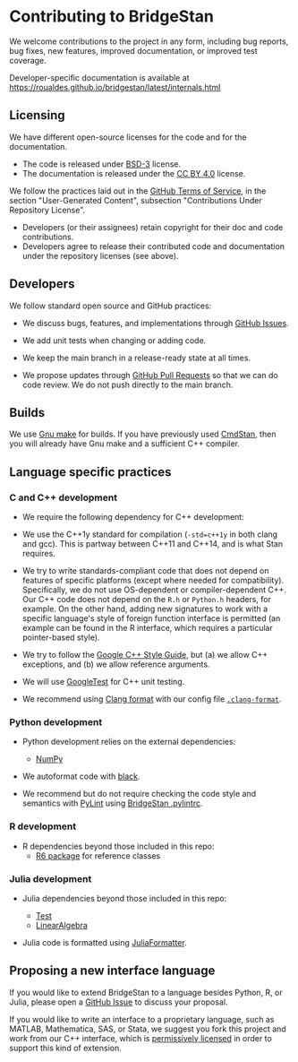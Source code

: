 # Contributing to BridgeStan

We welcome contributions to the project in any form, including bug reports, bug fixes, new features, improved documentation, or improved test coverage.

Developer-specific documentation is available at https://roualdes.github.io/bridgestan/latest/internals.html

## Licensing

We have different open-source licenses for the code and for the documentation.

* The code is released under [BSD-3](https://github.com/roualdes/bridgestan/blob/main/LICENSE-CODE) license.
* The documentation is released under the [CC BY 4.0](https://github.com/roualdes/bridgestan/blob/main/LICENSE-DOC) license.

We follow the practices laid out in the [GitHub Terms of Service](https://docs.github.com/en/site-policy/github-terms/github-terms-of-service), in the section "User-Generated Content", subsection "Contributions Under Repository License".

* Developers (or their assignees) retain copyright for their doc and code contributions.
* Developers agree to release their contributed code and documentation under the repository licenses (see above).

## Developers

We follow standard open source and GitHub practices:

* We discuss bugs, features, and implementations through [GitHub Issues](https://github.com/roualdes/bridgestan/issues).

* We add unit tests when changing or adding code.

* We keep the main branch in a release-ready state at all times.

* We propose updates through [GitHub Pull Requests](https://github.com/roualdes/bridgestan/pulls) so that we can do code review.  We do not push directly to the main branch.


## Builds

We use [Gnu make](https://www.gnu.org/software/make/) for builds.  If you have previously used [CmdStan](https://mc-stan.org/users/interfaces/cmdstan), then you will already have Gnu make and a sufficient C++ compiler.


## Language specific practices

### C and C++ development

* We require the following dependency for C++ development:

* We use the C++1y standard for compilation (`-std=c++1y` in both clang and gcc).  This is partway between C++11 and C++14, and is what Stan requires.

* We try to write standards-compliant code that does not depend on features of specific platforms (except where needed for compatibility).  Specifically, we do not use OS-dependent or compiler-dependent C++.  Our C++ code does not depend on the `R.h` or `Python.h` headers, for example.  On the other hand, adding new signatures to work with a specific language's style of foreign function interface is permitted (an example can be found in the R interface, which requires a particular pointer-based style).

* We try to follow the [Google C++ Style Guide](https://google.github.io/styleguide/cppguide.html), but (a) we allow C++ exceptions, and (b) we allow reference arguments.

* We will use [GoogleTest](https://google.github.io/googletest/) for C++ unit testing.

* We recommend using [Clang format](https://clang.llvm.org/docs/ClangFormat.html) with our config file [`.clang-format`](https://github.com/roualdes/bridgestan/blob/main/.clang-format).


### Python development

* Python development relies on the external dependencies:
    * [NumPy](https://numpy.org/)

* We autoformat code with [black](https://black.readthedocs.io/en/stable/).

* We recommend but do not require checking the code style and semantics with [PyLint](https://www.pylint.org) using [BridgeStan .pylintrc](https://github.com/roualdes/bridgestan/blob/main/.pylintrc).

### R development

* R dependencies beyond those included in this repo:
    * [R6 package](https://cran.r-project.org/web/packages/R6/index.html) for reference classes

### Julia development

* Julia dependencies beyond those included in this repo:
    * [Test](https://docs.julialang.org/en/v1/stdlib/Test/)
    * [LinearAlgebra](https://docs.julialang.org/en/v1/stdlib/LinearAlgebra/)

* Julia code is formatted using [JuliaFormatter](https://github.com/domluna/JuliaFormatter.jl).


## Proposing a new interface language

If you would like to extend BridgeStan to a language besides Python, R, or Julia, please open a [GitHub Issue](https://github.com/roualdes/bridgestan/issues) to discuss your proposal.

If you would like to write an interface to a proprietary language, such as MATLAB, Mathematica, SAS, or Stata, we suggest you fork this project and work from our C++ interface, which is [permissively licensed](https://github.com/roualdes/bridgestan/blob/main/LICENSE-CODE) in order to support this kind of extension.
